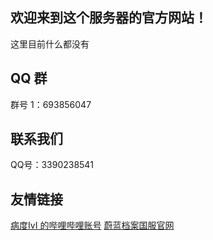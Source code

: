 ## 欢迎来到这个服务器的官方网站！

这里目前什么都没有

## QQ 群

群号 1：693856047

## 联系我们

QQ号：3390238541

## 友情链接

[病度IvI 的哔哩哔哩账号](https://space.bilibili.com/277750003)
[蔚蓝档案国服官网](https://bluearchive-cn.com/)
